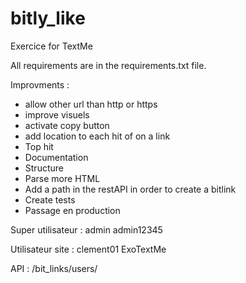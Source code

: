 # bitly_like
Exercice for TextMe 


All requirements are in the requirements.txt file.

Improvments :
- allow other url than http or https
- improve visuels
- activate copy button
- add location to each hit of on a link 
- Top hit
- Documentation
- Structure
- Parse more HTML
- Add a path in the restAPI in order to create a bitlink 
- Create tests
- Passage en production

Super utilisateur :
admin
admin12345

Utilisateur site :
clement01
ExoTextMe

API : /bit_links/users/